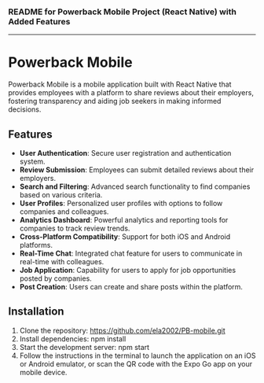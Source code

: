 ### README for Powerback Mobile Project (React Native) with Added Features

---

# Powerback Mobile

Powerback Mobile is a mobile application built with React Native that provides employees with a platform to share reviews about their employers, fostering transparency and aiding job seekers in making informed decisions.

## Features

- **User Authentication**: Secure user registration and authentication system.
- **Review Submission**: Employees can submit detailed reviews about their employers.
- **Search and Filtering**: Advanced search functionality to find companies based on various criteria.
- **User Profiles**: Personalized user profiles with options to follow companies and colleagues.
- **Analytics Dashboard**: Powerful analytics and reporting tools for companies to track review trends.
- **Cross-Platform Compatibility**: Support for both iOS and Android platforms.
- **Real-Time Chat**: Integrated chat feature for users to communicate in real-time with colleagues.
- **Job Application**: Capability for users to apply for job opportunities posted by companies.
- **Post Creation**: Users can create and share posts within the platform.

## Installation

1. Clone the repository: https://github.com/ela2002/PB-mobile.git
2. Install dependencies: npm install
3. Start the development server: npm start
4. Follow the instructions in the terminal to launch the application on an iOS or Android emulator, or scan the QR code with the Expo Go app on your mobile device.
 
